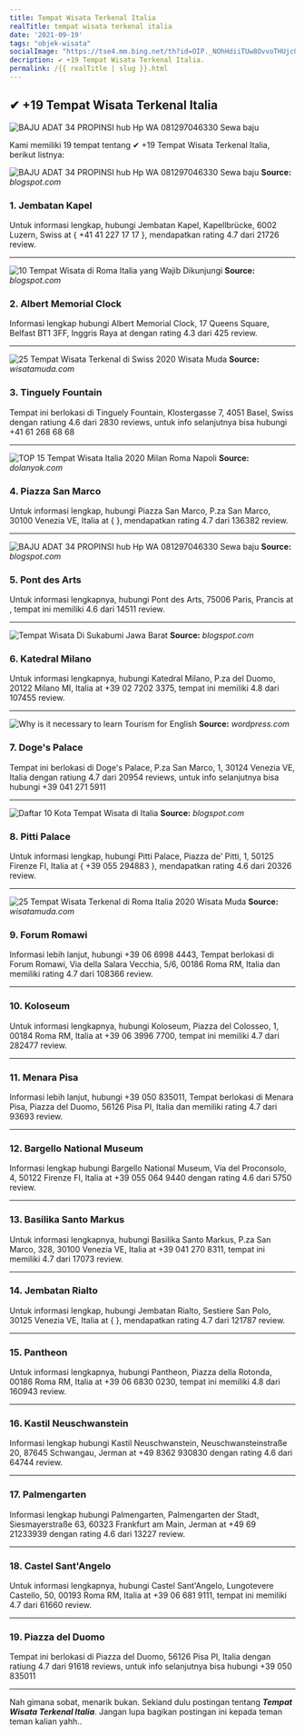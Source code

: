 ```yaml
---
title: Tempat Wisata Terkenal Italia
realTitle: tempat wisata terkenal italia
date: '2021-09-19'
tags: "objek-wisata"
socialImage: "https://tse4.mm.bing.net/th?id=OIP._NOhHdiiTUw8OvvoTHUjcQHaHa&amp;pid=15.1"
decription: ✔ +19 Tempat Wisata Terkenal Italia.
permalink: /{{ realTitle | slug }}.html
---
```


## ✔ +19 Tempat Wisata Terkenal Italia

![BAJU ADAT 34 PROPINSI hub Hp  WA 081297046330 Sewa baju ](https://1.bp.blogspot.com/--iIbpc5i3m8/XsCU96JuU1I/AAAAAAAAi7k/HYyMQj8d_BIIqcOX-UHBxdRW7wLcBf22wCLcBGAsYHQ/s640/IMG-20200517-WA0007.jpg)



Kami memiliki 19 tempat tentang ✔ +19 Tempat Wisata Terkenal Italia, berikut listnya:



![BAJU ADAT 34 PROPINSI hub Hp  WA 081297046330 Sewa baju ](https://tse3.mm.bing.net/th?id=OIP.hSkyHoY1SK8yW6jU20H6qQHaJQ&amp;pid=15.1)
**Source:** _blogspot.com_


### 1. Jembatan Kapel



Untuk informasi lengkap, hubungi Jembatan Kapel, Kapellbrücke, 6002 Luzern, Swiss at { +41 41 227 17 17 }, mendapatkan rating 4.7 dari 21726 review.

---


![10 Tempat Wisata di Roma Italia yang Wajib Dikunjungi](https://tse4.mm.bing.net/th?id=OIP.6b1bqzrQFCddQPW5ymmloQHaE8&amp;pid=15.1)
**Source:** _blogspot.com_


### 2. Albert Memorial Clock



Informasi lengkap hubungi Albert Memorial Clock, 17 Queens Square, Belfast BT1 3FF, Inggris Raya at  dengan rating 4.3 dari 425 review.

---


![25 Tempat Wisata Terkenal di Swiss 2020  Wisata Muda](https://tse2.mm.bing.net/th?id=OIP.DJJ6NVvD2I5oyfCHV9SofQHaDm&amp;pid=15.1)
**Source:** _wisatamuda.com_


### 3. Tinguely Fountain



Tempat ini berlokasi di Tinguely Fountain, Klostergasse 7, 4051 Basel, Swiss dengan ratiung 4.6 dari 2830 reviews, untuk info selanjutnya bisa hubungi +41 61 268 68 68

---


![TOP 15 Tempat Wisata Italia 2020 Milan Roma Napoli ](https://tse4.mm.bing.net/th?id=OIP.kugfrDl8OWe5IiEtThhdUAHaJH&amp;pid=15.1)
**Source:** _dolanyok.com_


### 4. Piazza San Marco



Untuk informasi lengkap, hubungi Piazza San Marco, P.za San Marco, 30100 Venezia VE, Italia at {  }, mendapatkan rating 4.7 dari 136382 review.

---


![BAJU ADAT 34 PROPINSI hub Hp  WA 081297046330 Sewa baju ](https://tse2.mm.bing.net/th?id=OIP.syqLvNPoowFqFDAguOH2YQAAAA&amp;pid=15.1)
**Source:** _blogspot.com_


### 5. Pont des Arts



Untuk informasi lengkapnya, hubungi Pont des Arts, 75006 Paris, Prancis at , tempat ini memiliki 4.6 dari 14511 review.

---


![Tempat Wisata Di Sukabumi Jawa Barat](https://tse2.mm.bing.net/th?id=OIP.pCQM2rT9pCq56LSBjS5jhgHaEq&amp;pid=15.1)
**Source:** _blogspot.com_


### 6. Katedral Milano



Untuk informasi lengkapnya, hubungi Katedral Milano, P.za del Duomo, 20122 Milano MI, Italia at +39 02 7202 3375, tempat ini memiliki 4.8 dari 107455 review.

---


![Why is it necessary to learn Tourism for English ](https://tse1.mm.bing.net/th?id=OIP.q1URRtKkyBXo3k0mOBbisAHaFj&amp;pid=15.1)
**Source:** _wordpress.com_


### 7. Doge&#039;s Palace



Tempat ini berlokasi di Doge&#039;s Palace, P.za San Marco, 1, 30124 Venezia VE, Italia dengan ratiung 4.7 dari 20954 reviews, untuk info selanjutnya bisa hubungi +39 041 271 5911

---


![Daftar 10 Kota Tempat Wisata di Italia](https://tse2.mm.bing.net/th?id=OIP.VEzjCxnIYjxriaKFIjVrvwHaFj&amp;pid=15.1)
**Source:** _blogspot.com_


### 8. Pitti Palace



Untuk informasi lengkap, hubungi Pitti Palace, Piazza de&#039; Pitti, 1, 50125 Firenze FI, Italia at { +39 055 294883 }, mendapatkan rating 4.6 dari 20326 review.

---


![25 Tempat Wisata Terkenal di Roma Italia 2020  Wisata Muda](https://tse1.mm.bing.net/th?id=OIP.GqLFmzE3mjQyLIFA2Z-4_gHaDj&amp;pid=15.1)
**Source:** _wisatamuda.com_


### 9. Forum Romawi



Informasi lebih lanjut, hubungi +39 06 6998 4443, Tempat berlokasi di Forum Romawi, Via della Salara Vecchia, 5/6, 00186 Roma RM, Italia dan memiliki rating 4.7 dari 108366 review.

---


### 10. Koloseum



Untuk informasi lengkapnya, hubungi Koloseum, Piazza del Colosseo, 1, 00184 Roma RM, Italia at +39 06 3996 7700, tempat ini memiliki 4.7 dari 282477 review.

---


### 11. Menara Pisa



Informasi lebih lanjut, hubungi +39 050 835011, Tempat berlokasi di Menara Pisa, Piazza del Duomo, 56126 Pisa PI, Italia dan memiliki rating 4.7 dari 93693 review.

---


### 12. Bargello National Museum



Informasi lengkap hubungi Bargello National Museum, Via del Proconsolo, 4, 50122 Firenze FI, Italia at +39 055 064 9440 dengan rating 4.6 dari 5750 review.

---


### 13. Basilika Santo Markus



Untuk informasi lengkapnya, hubungi Basilika Santo Markus, P.za San Marco, 328, 30100 Venezia VE, Italia at +39 041 270 8311, tempat ini memiliki 4.7 dari 17073 review.

---


### 14. Jembatan Rialto



Untuk informasi lengkap, hubungi Jembatan Rialto, Sestiere San Polo, 30125 Venezia VE, Italia at {  }, mendapatkan rating 4.7 dari 121787 review.

---


### 15. Pantheon



Untuk informasi lengkapnya, hubungi Pantheon, Piazza della Rotonda, 00186 Roma RM, Italia at +39 06 6830 0230, tempat ini memiliki 4.8 dari 160943 review.

---


### 16. Kastil Neuschwanstein



Informasi lengkap hubungi Kastil Neuschwanstein, Neuschwansteinstraße 20, 87645 Schwangau, Jerman at +49 8362 930830 dengan rating 4.6 dari 64744 review.

---


### 17. Palmengarten



Informasi lengkap hubungi Palmengarten, Palmengarten der Stadt, Siesmayerstraße 63, 60323 Frankfurt am Main, Jerman at +49 69 21233939 dengan rating 4.6 dari 13227 review.

---


### 18. Castel Sant&#039;Angelo



Untuk informasi lengkapnya, hubungi Castel Sant&#039;Angelo, Lungotevere Castello, 50, 00193 Roma RM, Italia at +39 06 681 9111, tempat ini memiliki 4.7 dari 61660 review.

---


### 19. Piazza del Duomo



Tempat ini berlokasi di Piazza del Duomo, 56126 Pisa PI, Italia dengan ratiung 4.7 dari 91618 reviews, untuk info selanjutnya bisa hubungi +39 050 835011

---









Nah gimana sobat, menarik bukan. Sekiand dulu postingan tentang ***Tempat Wisata Terkenal Italia***. Jangan lupa bagikan postingan ini kepada teman teman kalian yahh..
